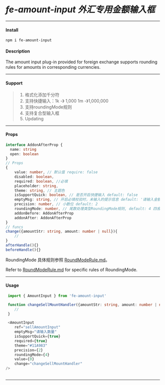 # *fe-amount-input*  *外汇专用金额输入框*
---

#### Install

```
npm i fe-amount-input
```
#### Description

The amount input plug-in provided for foreign exchange supports rounding rules for amounts in corresponding currencies.

---
#### Support
>1. 格式化添加千分符
>2. 支持快捷输入：1k -》 1,000   1m -》1,000,000
>3. 支持roundingMode规则
>4. 支持复合型输入框
>5. Updating
   
---

#### Props
```ts
interface AddonAfterProp {
  name: string
  open: boolean
}
// Props
{ 
    value: number, // 默认值 require: false
    disabled: boolean, 
    required: boolean, //必填
    placeholder: string,
    theme: string, // 主题色
    isSupportQuick: boolean, // 是否开启快捷输入 default: false 
    emptyMsg: string, // 开启必填校验时，未输入的提示信息 default: '请输入金额'
    precision: number, // 小数位 default: 2 
    roundingMode: number, // 尾数处理类型RoundingMode规则, default: 4 四舍五入
    addonBefore: AddonAfterProp
    addonAfter: AddonAfterProp
}
// funcs
change({amountStr: string, amount: number | null}){
    //
}
afterHandle(){}
beforeHandle(){}
```


RoundingMode 具体规则参照 [RoundModeRule.md](https://github.com/MoMeakDong/fe-amount-input/blob/master/RoundModeRule.md)。

Refer to [RoundModeRule.md](https://github.com/MoMeakDong/fe-amount-input/blob/master/RoundModeRule.md) for specific rules of RoundingMode.

---
#### Usage

```ts
 import { AmountInput } from 'fe-amount-input'

 function changeSellMountHandler({amountStr: string, amount: number | null}){
    //
 }

 <AmountInput
    ref="sellAmountInput"
    emptyMsg="请输入数量"
    isSupportQuick={true}
    required={true}
    theme="#11A983"
    precision={2}
    roundingMode={4}
    value={0}
    change="changeSellMountHandler"
/>
          
```



---



